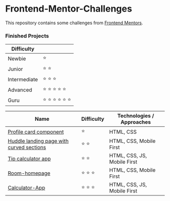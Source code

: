 # Frontend-Mentor-Challenges

This repository contains some challenges from [Frontend Mentors](https://www.frontendmentor.io/challenges). 

### Finished Projects

|Difficulty | |
|---|---|
| Newbie | :star: |
| Junior | :star: :star: |
| Intermediate | :star: :star: :star:  |
| Advanced | :star: :star: :star: :star: :star: |
| Guru | :star: :star: :star: :star: :star: :star: |

|Name|Difficulty| Technologies / Approaches |
|---|---|---|
|  [Profile card component](https://sanurb.github.io/Frontend-Mentor-Challenges/profile-card-component/index.html) | :star: | HTML, CSS|
|  [Huddle landing page with curved sections](https://sanurb.github.io/Frontend-Mentor-Challenges/huddle-landing-page-with-curved-sections-master/index.html) | :star: :star: | HTML, CSS, Mobile First|
|  [Tip calculator app](https://sanurb.github.io/Frontend-Mentor-Challenges/tip-calculator-app/index.html) | :star: :star: | HTML, CSS, JS, Mobile First|
|  [Room-homepage](https://sanurb.github.io/Frontend-Mentor-Challenges/room-homepage/) | :star: :star: :star: | HTML, CSS, Mobile First|
|  [Calculator-App](https://sanurb.github.io/Frontend-Mentor-Challenges/calculator-app) | :star: :star: :star: | HTML, CSS, JS, Mobile First|
